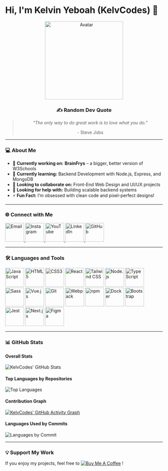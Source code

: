 # Hi, I'm Kelvin Yeboah (KelvCodes) 👋  

<div align="center">
  <img src="https://octodex.github.com/images/filmtocat.png" alt="Avatar" width="250"/>
  <h3>✍️ Random Dev Quote</h3>
  <blockquote>
    <p><i>"The only way to do great work is to love what you do."</i></p>
    <footer>- Steve Jobs</footer>
  </blockquote>
</div>

---

### 💻 About Me  
- 🔭 **Currently working on:** **BrainFrys** – a bigger, better version of W3Schools  
- 🌱 **Currently learning:** Backend Development with Node.js, Express, and MongoDB  
- 👯 **Looking to collaborate on:** Front-End Web Design and UI/UX projects  
- 🤝 **Looking for help with:** Building scalable backend systems  
- ⚡ **Fun Fact:** I’m obsessed with clean code and pixel-perfect designs!  

---

### 🌐 Connect with Me  
<div>
  <a href="mailto:kelvinyeboah.codes@gmail.com">
    <img src="https://img.icons8.com/ios-filled/50/000000/email.png" alt="Email" width="60" height="60" />
  </a>
  <a href="https://www.instagram.com/_.yo.kelvin/">
    <img src="https://img.icons8.com/ios-filled/50/000000/instagram-new.png" alt="Instagram" width="60" height="60" />
  </a>
  <a href="https://www.youtube.com/c/KelvCodes">
    <img src="https://img.icons8.com/ios-filled/50/000000/youtube-play.png" alt="YouTube" width="60" height="60" />
  </a>
  <a href="https://linkedin.com/in/kelvcodes">
    <img src="https://img.icons8.com/ios-filled/50/000000/linkedin.png" alt="LinkedIn" width="60" height="60" />
  </a>
  <a href="https://github.com/KelvCodes">
    <img src="https://img.icons8.com/ios-filled/50/000000/github.png" alt="GitHub" width="60" height="60" />
  </a>
</div>  

---

### 🛠 Languages and Tools  
<div>
  <img src="https://img.icons8.com/ios-filled/50/000000/javascript.png" alt="JavaScript" width="60" height="60" />
  <img src="https://img.icons8.com/ios-filled/50/000000/html-5.png" alt="HTML5" width="60" height="60" />
  <img src="https://img.icons8.com/ios-filled/50/000000/css3.png" alt="CSS3" width="60" height="60" />
  <img src="https://img.icons8.com/ios-filled/50/000000/react.png" alt="React" width="60" height="60" />
  <img src="https://img.icons8.com/ios-filled/50/000000/tailwindcss.png" alt="Tailwind CSS" width="60" height="60" />
  <img src="https://img.icons8.com/ios-filled/50/000000/nodejs.png" alt="Node.js" width="60" height="60" />
  <img src="https://img.icons8.com/ios-filled/50/000000/typescript.png" alt="TypeScript" width="60" height="60" />
  <img src="https://img.icons8.com/ios-filled/50/000000/sass.png" alt="Sass" width="60" height="60" />
  <img src="https://img.icons8.com/ios-filled/50/000000/vue-js.png" alt="Vue.js" width="60" height="60" />
  <img src="https://img.icons8.com/ios-filled/50/000000/git.png" alt="Git" width="60" height="60" />
  <img src="https://img.icons8.com/ios-filled/50/000000/webpack.png" alt="Webpack" width="60" height="60" />
  <img src="https://img.icons8.com/ios-filled/50/000000/npm.png" alt="npm" width="60" height="60" />
  <img src="https://img.icons8.com/ios-filled/50/000000/docker.png" alt="Docker" width="60" height="60" />
  <img src="https://img.icons8.com/ios-filled/50/000000/bootstrap.png" alt="Bootstrap" width="60" height="60" />
  <img src="https://img.icons8.com/ios-filled/50/000000/jest.png" alt="Jest" width="60" height="60" />
  <img src="https://img.icons8.com/ios-filled/50/000000/nextjs.png" alt="Next.js" width="60" height="60" />
  <img src="https://img.icons8.com/ios-filled/50/000000/figma.png" alt="Figma" width="60" height="60" />
</div>  

---

### 📊 GitHub Stats  

#### Overall Stats  
![KelvCodes' GitHub Stats](https://github-readme-stats.vercel.app/api?username=KelvCodes&show_icons=true&theme=radical&count_private=true)  

#### Top Languages by Repositories  
![Top Languages](https://github-readme-stats.vercel.app/api/top-langs/?username=KelvCodes&layout=compact&theme=radical)  

#### Contribution Graph  
[![KelvCodes' GitHub Activity Graph](https://github-readme-activity-graph.vercel.app/graph?username=KelvCodes&theme=radical)](https://github.com/ashutosh00710/github-readme-activity-graph)  

#### Languages Used by Commits  
![Languages by Commit](https://github-readme-streak-stats.herokuapp.com?user=KelvCodes&theme=radical&hide_border=true)  

---

### 💡 Support My Work  
If you enjoy my projects, feel free to [![Buy Me A Coffee](https://img.shields.io/badge/Buy%20Me%20A%20Coffee-%F0%9F%8C%8D-yellow?style=for-the-badge&logo=buy-me-a-coffee&logoColor=black)](https://www.buymeacoffee.com/kelvcodes) !

